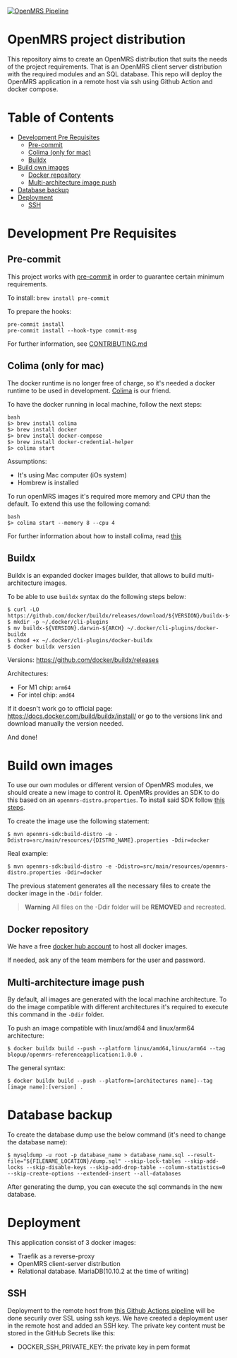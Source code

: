 [![OpenMRS Pipeline](https://github.com/OpenMRSTest/ReferenceApplication/actions/workflows/main.yml/badge.svg)](https://github.com/OpenMRSTest/ReferenceApplication/actions/workflows/main.yml)

# OpenMRS project distribution
This repository aims to create an OpenMRS distribution that suits the needs of the project requirements.
That is an OpenMRS client server distribution with the required modules and an SQL database.
This repo will deploy the OpenMRS application in a remote host via ssh using Github Action and docker compose.

# Table of Contents
* [Development Pre Requisites](#development-pre-requisites) 
  * [Pre-commit](#pre-commit)
  * [Colima (only for mac)](#colima-only-for-mac)
  * [Buildx](#buildx)
* [Build own images](#build-own-images)
  * [Docker repository](#docker-repository)
  * [Multi-architecture image push](#multi-architecture-image-push)
* [Database backup](#database-backup)
* [Deployment](#deployment)
  * [SSH](#ssh)

# Development Pre Requisites
## Pre-commit
This project works with [pre-commit](https://pre-commit.com) in order to
guarantee certain minimum requirements.

To install:
`brew install pre-commit`

To prepare the hooks:
```
pre-commit install
pre-commit install --hook-type commit-msg
```

For further information, see [CONTRIBUTING.md](https://github.com/BLOPUP-UPC/blopup-openmrs-distribution/blob/master/CONTRIBUTING.md)

## Colima (only for mac)
The docker runtime is no longer free of charge, so it's needed a docker runtime to be used in development. [Colima](https://github.com/abiosoft/colima) is our friend.

To have the docker running in local machine, follow the next steps: 
```
bash
$> brew install colima
$> brew install docker
$> brew install docker-compose
$> brew install docker-credential-helper
$> colima start
```

Assumptions:
* It's using Mac computer (iOs system)
* Hombrew is installed

To run openMRS images it's required more memory and CPU than the default. To extend this use the following comand:
```
bash
$> colima start --memory 8 --cpu 4
```

For further information about how to install colima, read [this](https://smallsharpsoftwaretools.com/tutorials/use-colima-to-run-docker-containers-on-macos/)

## Buildx
Buildx is an expanded docker images builder, that allows to build multi-architecture images.

To be able to use `buildx` syntax do the following steps below:
```
$ curl -LO https://github.com/docker/buildx/releases/download/${VERSION}/buildx-${VERSION}.darwin-${ARCH}
$ mkdir -p ~/.docker/cli-plugins
$ mv buildx-${VERSION}.darwin-${ARCH} ~/.docker/cli-plugins/docker-buildx
$ chmod +x ~/.docker/cli-plugins/docker-buildx
$ docker buildx version
```

Versions: https://github.com/docker/buildx/releases

Architectures:
* For M1 chip: `arm64`
* For intel chip: `amd64`

If it doesn't work go to official page: https://docs.docker.com/build/buildx/install/ or go to the versions link and download manually the version needed.

And done!

# Build own images
To use our own modules or different version of OpenMRS modules, we should create a new image to control it.
OpenMRs provides an SDK to do this based on an `openmrs-distro.properties`. To install said SDK follow [this steps](https://wiki.openmrs.org/display/docs/OpenMRS+SDK#OpenMRSSDK-Installation).

To create the image use the following statement:
```
$ mvn openmrs-sdk:build-distro -e -Ddistro=src/main/resources/{DISTRO_NAME}.properties -Ddir=docker
```
Real example: 
```
$ mvn openmrs-sdk:build-distro -e -Ddistro=src/main/resources/openmrs-distro.properties -Ddir=docker
```

The previous statement generates all the necessary files to create the docker image in the `-Ddir` folder.

> **Warning**
> All files on the -Ddir folder will be **REMOVED** and recreated.

## Docker repository
We have a free [docker hub account](https://hub.docker.com/repository/docker/blopup/openmrs-referenceapplication) to host all docker images.

If needed, ask any of the team members for the user and password.

## Multi-architecture image push
By default, all images are generated with the local machine architecture. To do the image compatible with different architectures it's required to execute this command in the `-Ddir` folder.

To push an image compatible with linux/amd64 and linux/arm64 architecture:
```
$ docker buildx build --push --platform linux/amd64,linux/arm64 --tag blopup/openmrs-referenceapplication:1.0.0 .
```

The general syntax:
```
$ docker buildx build --push --platform=[architectures name]--tag [image name]:[version] .
```

# Database backup
To create the database dump use the below command (it's need to change the database name):
```
$ mysqldump -u root -p database_name > database_name.sql --result-file="${FILENAME_LOCATION}/dump.sql" --skip-lock-tables --skip-add-locks --skip-disable-keys --skip-add-drop-table --column-statistics=0 --skip-create-options --extended-insert --all-databases
```
After generating the dump, you can execute the sql commands in the new database.

# Deployment
This application consist of 3 docker images:
* Traefik as a reverse-proxy
* OpenMRS client-server distribution
* Relational database. MariaDB(10.10.2 at the time of writing) 

## SSH
Deployment to the remote host from [this Github Actions pipeline](https://github.com/BLOPUP-UPC/blopup-openmrs-distribution/blob/master/.github/workflows/main.yml) will be done securily over SSL using ssh keys. We have created a deployment user in the remote host and added an SSH key. The private key content must be stored in the GitHub Secrets like this:
* DOCKER_SSH_PRIVATE_KEY: the private key in pem format